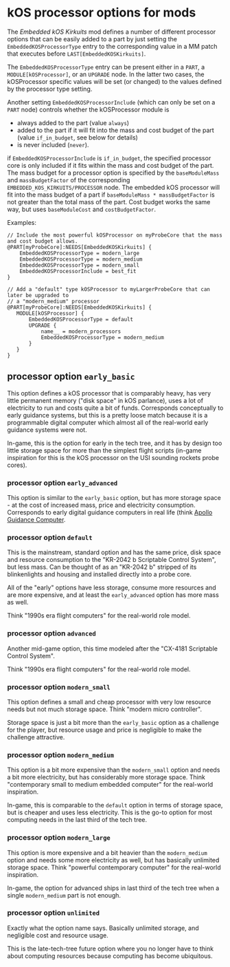 # kOS processor options for mods

The *Embedded kOS Kirkuits* mod defines a number of different processor options that can be easily added to a part by just setting the `EmbeddedKOSProcessorType` entry to the corresponding value in a MM patch that executes before `LAST[EmbeddedKOSKirkuits]`.

The `EmbeddedKOSProcessorType` entry can be present either in a `PART`, a `MODULE[kOSProcessor]`, or an `UPGRADE` node. In the latter two cases, the kOSProcessor specific values will be set (or changed) to the values defined by the processor type setting.

Another setting `EmbeddedKOSProcessorInclude` (which can only be set on a `PART` node) controls whether the kOSProcessor module is

* always added to the part (value `always`)
* added to the part if it will fit into the mass and cost budget of the part (value `if_in_budget`, see below for details)
* is never included (`never`).

if `EmbeddedKOSProcessorInclude` is `if_in_budget`, the specified processor core is only included if it
fits within the mass and cost budget of the part. The mass budget for a processor option is specified by the `baseModuleMass` and `massBudgetFactor` of the corresponding `EMBEDDED_KOS_KIRKUITS/PROCESSOR` node. The embedded kOS processor will fit into the mass budget of a part if `baseModuleMass * massBudgetFactor` is not greater than the total mass of the part. Cost budget works the same way, but uses `baseModuleCost` and `costBudgetFactor`.

Examples:
```
// Include the most powerful kOSProcessor on myProbeCore that the mass and cost budget allows.
@PART[myProbeCore]:NEEDS[EmbeddedKOSKirkuits] {
    EmbeddedKOSProcessorType = modern_large
    EmbeddedKOSProcessorType = modern_medium
    EmbeddedKOSProcessorType = modern_small
    EmbeddedKOSProcessorInclude = best_fit
}

// Add a "default" type kOSProcessor to myLargerProbeCore that can later be upgraded to
// a "modern_medium" processor
@PART[myProbeCore]:NEEDS[EmbeddedKOSKirkuits] {
   MODULE[kOSProcessor] {
       EmbeddedKOSProcessorType = default
       UPGRADE {
           name__ = modern_processors
           EmbeddedKOSProcessorType = modern_medium
       }
   }
}
```

## processor option `early_basic`

This option defines a kOS processor that is comparably heavy, has very little permanent memory
("disk space" in kOS parlance), uses a lot of electricity to run and costs quite a bit of funds.
Corresponds conceptually to early guidance systems, but this is a pretty loose match because it
is a programmable digital computer which almost all of the real-world early guidance systems
were not.

In-game, this is the option for early in the tech tree, and it has by design too little storage
space for more than the simplest flight scripts (in-game inspiration for this is the kOS processor
on the USI sounding rockets probe cores).

### processor option `early_advanced`

This option is similar to the `early_basic` option, but has more storage space - at the cost of
increased mass, price and electricity consumption. Corresponds to early digital guidance computers
in real life (think [Apollo Guidance Computer](https://en.wikipedia.org/wiki/Apollo_Guidance_Computer).

### processor option `default`

This is the mainstream, standard option and has the same price, disk space and resource
consumption to the "KR-2042 b Scriptable Control System", but less mass. Can be thought
of as an "KR-2042 b" stripped of its blinkenlights and housing and installed
directly into a probe core.

All of the "early" options have less storage, consume more resources and are more expensive, and at least the `early_advanced` option has more mass as well.

Think "1990s era flight computers" for the real-world role model.

### processor option `advanced`

Another mid-game option, this time modeled after the "CX-4181 Scriptable Control System".

Think "1990s era flight computers" for the real-world role model.

### processor option `modern_small`

This option defines a small and cheap processor with very low resource needs but not much storage space.
Think "modern micro controller".

Storage space is just a bit more than the `early_basic` option as a challenge for the player,
but resource usage and price is negligible to make the challenge attractive.

### processor option `modern_medium`

This option is a bit more expensive than the `modern_small` option and needs a bit more electricity,
but has considerably more storage space. Think "contemporary small to medium embedded computer" for the
real-world inspiration.

In-game, this is comparable to the `default` option in terms of storage space, but is cheaper and uses
less electricity. This is the go-to option for most computing needs in the last third of the tech tree.

### processor option `modern_large`

This option is more expensive and a bit heavier than the `modern_medium` option and needs some more
electricity as well, but has basically unlimited storage space.  Think "powerful contemporary computer" for the real-world inspiration.

In-game, the option for advanced ships in last third of the tech tree when a single `modern_medium` part is not enough.

### processor option `unlimited`

Exactly what the option name says. Basically unlimited storage, and negligible cost and resource usage.

This is the late-tech-tree future option where you no longer have to think about computing resources
because computing has become ubiquitous.
